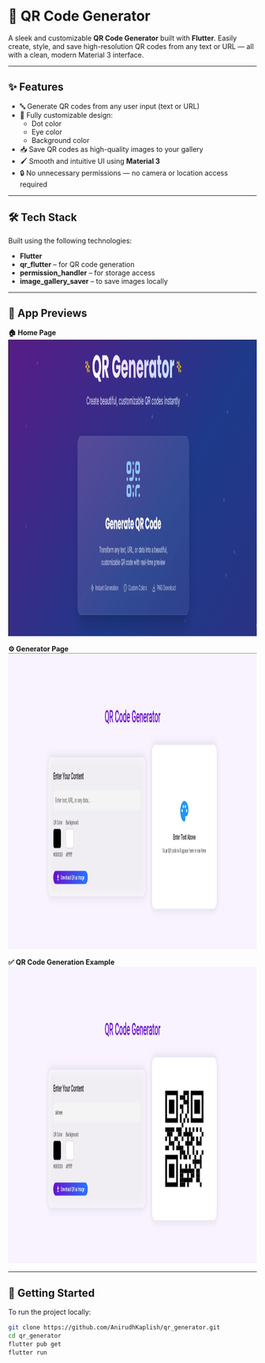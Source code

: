 # 📱 QR Code Generator

A sleek and customizable **QR Code Generator** built with **Flutter**. Easily create, style, and save high-resolution QR codes from any text or URL — all with a clean, modern Material 3 interface.

---

## ✨ Features

- 🔤 Generate QR codes from any user input (text or URL)  
- 🎨 Fully customizable design:  
  - Dot color  
  - Eye color  
  - Background color  
- 📥 Save QR codes as high-quality images to your gallery  
- 🖌 Smooth and intuitive UI using **Material 3**  
- 🔒 No unnecessary permissions — no camera or location access required

---

## 🛠 Tech Stack

Built using the following technologies:

- **Flutter**  
- **qr_flutter** – for QR code generation  
- **permission_handler** – for storage access  
- **image_gallery_saver** – to save images locally

---

## 📸 App Previews

**🏠 Home Page**  
<img src="https://github.com/AnirudhKaplish/qr_generator/blob/main/assets/home_page.png" width="1000" height="600" />

**⚙️ Generator Page**  
<img src="https://github.com/AnirudhKaplish/qr_generator/blob/main/assets/generator_page.png" width="1000" height="600" />

**✅ QR Code Generation Example**  
<img src="https://github.com/AnirudhKaplish/qr_generator/blob/main/assets/working.png" width="1000" height="600" />

---

## 🚀 Getting Started

To run the project locally:

```bash
git clone https://github.com/AnirudhKaplish/qr_generator.git
cd qr_generator
flutter pub get
flutter run
